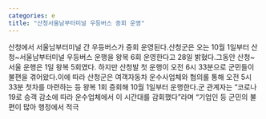 ```yaml
---
categories: e
title: "산청서울남부터미널 우등버스 증회 운영"
---
```

산청에서 서울남부터미널 간 우등버스가 증회 운영된다.산청군은 오는 10월 1일부터 산청~서울남부터미널 우등버스 운행을 왕복 6회 운영한다고 28일 밝혔다.그동안 산청~서울 운행은 1일 왕복 5회였다. 하지만 산청발 첫 운행이 오전 6시 33분으로 군민들이 불편을 겪어왔다.이에 따라 산청군은 여객자동차 운수사업체와 협의롤 통해 오전 5시 33분 첫차를 마련하는 등 왕복 1회 증회해 10월 1일부터 운행한다.군 관계자는 “코로나19로 승객 감소에 따라 운수업체에서 이 시간대를 감회했다”라며 “기업인 등 군민의 불편이 많아 행정에서 적극